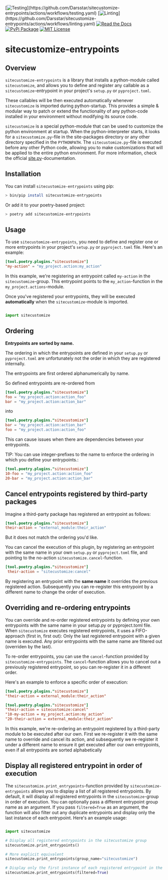 [![Testing](https://img.shields.io/github/actions/workflow/status/Darsstar/sitecustomize-entrypoints/testing.yaml?branch=main&longCache=true&style=flat-square&label=tests&logo=GitHub%20Actions&logoColor=fff")](https://github.com/Darsstar/sitecustomize-entrypoints/actions/workflows/testing.yaml)
[![Linting](https://img.shields.io/github/actions/workflow/status/Darsstar/sitecustomize-entrypoints/linting.yaml?branch=main&longCache=true&style=flat-square&label=Linting&logo=GitHub%20Actions&logoColor=fff")](https://github.com/Darsstar/sitecustomize-entrypoints/actions/workflows/linting.yaml)
[![Read the Docs](https://readthedocs.org/projects/sitecustomize-entrypoints/badge/?version=latest)](https://sitecustomize-entrypoints.readthedocs.io/en/latest/)
[![PyPi Package](https://img.shields.io/pypi/v/sitecustomize-entrypoints?color=%2334D058&label=pypi%20package)](https://pypi.org/project/sitecustomize-entrypoints/)
[![MIT License](https://img.shields.io/badge/license-MIT-blue.svg)](https://github.com/Darsstar/sitecustomize-entrypoints/blob/main/license.md)

# sitecustomize-entrypoints

## Overview

`sitecustomize-entrypoints` is a library that installs a python-module called `sitecustomize`,
and allows you to define and register any callable as a `sitecustomize`-entrypoint in your project's `setup.py` or `pyproject.toml`.

These callables will be then executed automatically whenever `sitecustomize` is imported during python-startup.
This provides a simple & modular way to patch or extend the functionality of any python-code installed in your environment without modifying its source code.

`sitecustomize` is a special python-module that can be used to customize the python environment at startup.
When the python-interpreter starts, it looks for a `sitecustomize.py`-file in the site-packages directory or any other directory specified in the `PYTHONPATH`.
The `sitecustomize.py`-file is executed before any other Python code, allowing you to make customizations that will be applied to the entire python environment.
For more information, check the official [site.py](https://docs.python.org/3/library/site.html)-documentation.



## Installation

You can install `sitecustomize-entrypoints` using pip:

```bash
> bin/pip install sitecustomize-entrypoints
```

Or add it to your poetry-based project:

```bash
> poetry add sitecustomize-entrypoints
```


## Usage

To use `sitecustomize-entrypoints`, you need to define and register one or more entrypoints
in your project's `setup.py` or `pyproject.toml` file. Here's an example:

```toml
[tool.poetry.plugins."sitecustomize"]
"my-action" = "my_project.action:my_action"
```

In this example, we're registering an entrypoint called `my-action` in the `sitecustomize`-group.
This entrypoint points to the `my_action`-function in the `my_project.actions`-module.

Once you've registered your entrypoints, they will be executed **automatically**
when the `sitecustomize`-module is imported.


```python

import sitecustomize
```


## Ordering

**Entrypoints are sorted by name.**

The ordering in which the entrypoints are defined in your `setup.py` or `pyproject.toml`
are unfortunately not the order in which they are registered internally.

The entrypoints are first ordered alphanumerically by name.

So defined entrypoints are re-ordered from
```toml
[tool.poetry.plugins."sitecustomize"]
foo = "my_project.action:action_foo"
bar = "my_project.action:action_bar"
```

into

```toml
[tool.poetry.plugins."sitecustomize"]
bar = "my_project.action:action_bar"
foo = "my_project.action:action_foo"
```

This can cause issues when there are dependencies between your entrypoints.

TIP: You can use integer-prefixes to the name to enforce the ordering in which you define your entrypoints.:

```toml
[tool.poetry.plugins."sitecustomize"]
10-foo = "my_project.action:action_foo"
20-bar = "my_project.action:action_bar"
```


## Cancel entrypoints registered by third-party packages

Imagine a third-party package has registered an entrypoint as follows:

```toml
[tool.poetry.plugins."sitecustomize"]
their-action = "external_module:their_action"
```

But it does not match the ordering you'd like.

You can cancel the execution of this plugin, by registering an entrypoint with the same name in your own `setup.py` or `pyproject.toml` file,
and pointing to the no-action `sitecustomize.cancel`-function.

```toml
[tool.poetry.plugins."sitecustomize"]
 their-action = "sitecustomize:cancel"
```

By registering an entrypoint with the **same name** it overrides the previous registered action.
Subsequently you can re-register this entrypoint by a different name to change the order of execution.


## Overriding and re-ordering entrypoints
You can override and re-order registered entrypoints by defining your own entrypoints with the same name in your setup.py or pyproject.toml file.
When `sitecustomize` executes registered entrypoints, it uses a FIFO-approach (first in, first out):
Only the last registered entrypoint with a given name is executed. Any prior entrypoints with the same name are filtered out (overriden by the last).

To re-order entrypoints, you can use the `cancel`-function provided by `sitecustomize-entrypoints`.
The `cancel`-function allows you to cancel out a previously registered entrypoint, so you can re-register it in a different order.

Here's an example to enforce a specific order of execution:


```toml
[tool.poetry.plugins."sitecustomize"]
"their-action = external_module:their_action"
```

```toml
[tool.poetry.plugins."sitecustomize"]
"their-action = sitecustomize:cancel"
"10-my-action = my_project.action:my_action"
"20-their-action = external_module:their_action"
```

In this example, we're re-ordering an entrypoint registered by a third-party module to be executed after our own.
First we re-register it with the same name to override and cancel its action, and subsequently we re-register it under a different name to ensure
it get executed after our own entrypoints, even if all entrypoints are sorted alphabetically



## Display all registered entrypoint in order of execution
The `sitecustomize.print_entrypoints`-function provided by `sitecustomize-entrypoints` allows you to display a list of all registered entrypoints.
By default, it will display all registered entrypoints in the `sitecustomize`-group in order of execution.
You can optionally pass a different entrypoint group name as an argument.
If you pass `filtered=True` as an argument, the function will also filter out any duplicate entrypoints and display only the last instance of each entrypoint. Here's an example usage:


```python

import sitecustomize

# Display all registered entrypoints in the sitecustomize group
sitecustomize.print_entrypoints()

# More explicit equivalent
sitecustomize.print_entrypoints(group_name="sitecustomize")

# Display only the first instance of each registered entrypoint in the sitecustomize group
sitecustomize.print_entrypoints(filtered=True)
```
